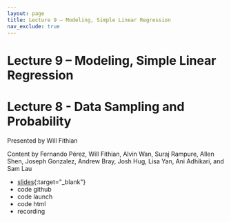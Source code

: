 ```yaml
---
layout: page
title: Lecture 9 – Modeling, Simple Linear Regression
nav_exclude: true
---
```


# Lecture 9 – Modeling, Simple Linear Regression
# Lecture 8 -  Data Sampling and Probability

Presented by Will Fithian

Content by Fernando Pérez, Will Fithian, Alvin Wan, Suraj Rampure, Allen Shen, Joseph Gonzalez, Andrew Bray, Josh Hug, Lisa Yan, Ani Adhikari, and Sam Lau
- [slides](https://docs.google.com/presentation/d/1FZJhOS8S1lCqZCRxbyys9rCZT0QxdY4hcmvZDskEHFI/edit?usp=sharing){:target="_blank"}
- code github
- code launch
- code html
- recording
